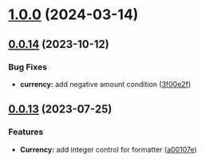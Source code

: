 

# [1.0.0](https://github.com/macellan/formatter/compare/0.0.12...1.0.0) (2024-03-14)



## [0.0.14](https://github.com/macellan/formatter/compare/0.0.13...0.0.14) (2023-10-12)


### Bug Fixes

* **currency:** add negative amount condition ([3f00e2f](https://github.com/macellan/formatter/commit/3f00e2fda97606a80870cb06d2bfe579936bfbbc))



## [0.0.13](https://github.com/macellan/formatter/compare/0.0.12...0.0.13) (2023-07-25)


### Features

* **Currency:** add integer control for formatter ([a00107e](https://github.com/macellan/formatter/commit/a00107e7d081800d6e699dd5adcf61bb2ad93b79))
